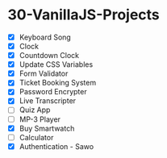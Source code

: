 # 30-VanillaJS-Projects

- [x] Keyboard Song
- [x] Clock
- [x] Countdown Clock
- [x] Update CSS Variables
- [x] Form Validator
- [x] Ticket Booking System
- [x] Password Encrypter
- [x] Live Transcripter
- [ ] Quiz App 
- [ ] MP-3 Player 
- [x] Buy Smartwatch
- [ ] Calculator
- [x] Authentication - Sawo
<!-- - [ ]  -->
